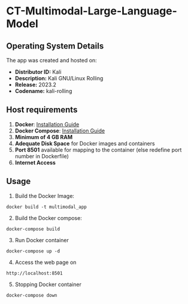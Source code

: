 # CT-Multimodal-Large-Language-Model

## Operating System Details
The app was created and hosted on:
- **Distributor ID:** Kali
- **Description:** Kali GNU/Linux Rolling
- **Release:** 2023.2
- **Codename:** kali-rolling

## Host requirements
1. **Docker**: [Installation Guide](https://docs.docker.com/engine/install/)
2. **Docker Compose**: [Installation Guide](https://docs.docker.com/compose/install/)
3. **Minimum of 4 GB RAM**
4. **Adequate Disk Space** for Docker images and containers
5. **Port 8501** available for mapping to the container (else redefine port number in Dockerfile)
6. **Internet Access**

## Usage
1.  Build the Docker Image:
```
docker build -t multimodal_app
```

2.  Build the Docker compose:
```
docker-compose build
```

3.  Run Docker container
```
docker-compose up -d
```
4.  Access the web page on
```
http://localhost:8501
```
5.  Stopping Docker container
```
docker-compose down
```
